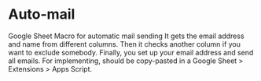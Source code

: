 # Auto-mail
Google Sheet Macro for automatic mail sending
It gets the email address and name from different columns. Then it checks another column if you want to exclude somebody.
Finally, you set up your email address and send all emails.
For implementing, should be copy-pasted in a Google Sheet > Extensions > Apps Script.

